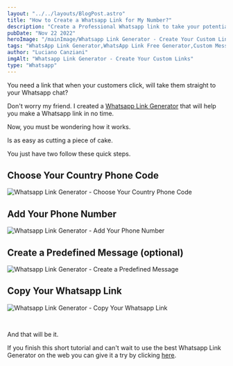 ```yaml
---
layout: "../../layouts/BlogPost.astro"
title: "How to Create a Whatsapp Link for My Number?"
description: "Create a Professional Whatsapp link to take your potential customers to your chat with a predefined message. With this quick guide, you will learn how to use our Whatsapp Link Generator."
pubDate: "Nov 22 2022"
heroImage: "/mainImage/Whatsapp Link Generator - Create Your Custom Links.webp"
tags: "WhatsApp Link Generator,WhatsApp Link Free Generator,Custom Messages,whatsapp link to message,free whatsapp link,whatsapp link number,best whatsapp link generator,api whatsapp link,whatsapp me link,short whatsapp link generator,whatsapp link share,whatsapp link number,whatsapp link generator with message,business whatsapp link generator,whatsapp number link generator,whatsapp link code"
author: "Luciano Canziani"
imgAlt: "Whatsapp Link Generator - Create Your Custom Links"
type: "Whatsapp"
---
```


You need a link that when your customers click, will take them straight to your Whatsapp chat?

Don't worry my friend. I created a <a href="https://www.operationdev.com/tools/whatsapp-link-free-generator-create-custom-messages/" target=”_blank”>Whatsapp Link Generator</a> that will help you make a Whatsapp link in no time.

Now, you must be wondering how it works.

Is as easy as cutting a piece of cake.

You just have two follow these quick steps.

## Choose Your Country Phone Code

<img src="/imgExamples/Whatsapp Link Generator - Choose Your Country Phone Code.webp" alt="Whatsapp Link Generator - Choose Your Country Phone Code" class="img-center" />

## Add Your Phone Number

<img src="/imgExamples/Whatsapp Link Generator - Add Your Phone Number.webp" alt="Whatsapp Link Generator - Add Your Phone Number" class="img-center" />

## Create a Predefined Message (optional)

<img src="/imgExamples/Whatsapp Link Generator - Create a Predefined Message.webp" alt="Whatsapp Link Generator - Create a Predefined Message" class="img-center" />

## Copy Your Whatsapp Link

<img src="/imgExamples/Whatsapp Link Generator - Copy Your Whatsapp Link.webp" alt="Whatsapp Link Generator - Copy Your Whatsapp Link" class="img-center" style="margin-bottom: 30px" />

And that will be it.

If you finish this short tutorial and can't wait to use the best Whatsapp Link Generator on the web you can give it a try by clicking <a href="https://www.operationdev.com/tools/whatsapp-link-free-generator-create-custom-messages/" target=”_blank”>here</a>.
